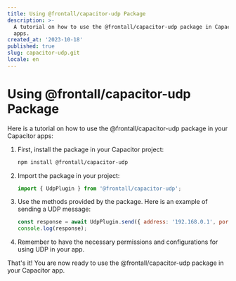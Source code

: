 ```yaml
---
title: Using @frontall/capacitor-udp Package
description: >-
  A tutorial on how to use the @frontall/capacitor-udp package in Capacitor
  apps.
created_at: '2023-10-18'
published: true
slug: capacitor-udp.git
locale: en
---
```


# Using @frontall/capacitor-udp Package

Here is a tutorial on how to use the @frontall/capacitor-udp package in your Capacitor apps:

1. First, install the package in your Capacitor project:
   ```bash
   npm install @frontall/capacitor-udp
   ```

2. Import the package in your project:
   ```javascript
   import { UdpPlugin } from '@frontall/capacitor-udp';
   ```

3. Use the methods provided by the package. Here is an example of sending a UDP message:
   ```javascript
   const response = await UdpPlugin.send({ address: '192.168.0.1', port: 12345, message: 'Hello, UDP!' });
   console.log(response);
   ```

4. Remember to have the necessary permissions and configurations for using UDP in your app.

That's it! You are now ready to use the @frontall/capacitor-udp package in your Capacitor app.
```
```
